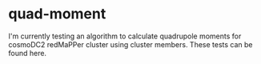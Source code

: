 # quad-moment
I'm currently testing an algorithm to calculate quadrupole moments for cosmoDC2 redMaPPer cluster using cluster members. These tests can be found here.
